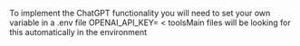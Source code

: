 

To implement the ChatGPT functionality you will need to set your own variable in a .env file
OPENAI_API_KEY= < toolsMain files will be looking for this automatically in the environment